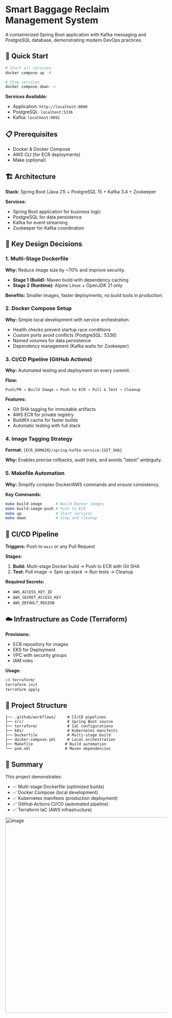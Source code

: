 # Smart Baggage Reclaim Management System

A containerized Spring Boot application with Kafka messaging and PostgreSQL database, demonstrating modern DevOps practices.

## 🚀 Quick Start

```bash
# Start all services
docker compose up -d

# Stop services
docker compose down -v
```

**Services Available:**
- Application: `http://localhost:8080`
- PostgreSQL: `localhost:5336`
- Kafka: `localhost:9092`

## 📋 Prerequisites

- Docker & Docker Compose
- AWS CLI (for ECR deployments)
- Make (optional)

## 🏗️ Architecture

**Stack:** Spring Boot (Java 21) + PostgreSQL 15 + Kafka 3.4 + Zookeeper

**Services:**
- Spring Boot application for business logic
- PostgreSQL for data persistence
- Kafka for event streaming
- Zookeeper for Kafka coordination

## 🎯 Key Design Decisions

### 1. Multi-Stage Dockerfile
**Why:** Reduce image size by ~70% and improve security.

- **Stage 1 (Build):** Maven build with dependency caching
- **Stage 2 (Runtime):** Alpine Linux + OpenJDK 21 only

**Benefits:** Smaller images, faster deployments, no build tools in production.

### 2. Docker Compose Setup
**Why:** Simple local development with service orchestration.

- Health checks prevent startup race conditions
- Custom ports avoid conflicts (PostgreSQL: 5336)
- Named volumes for data persistence
- Dependency management (Kafka waits for Zookeeper)

### 3. CI/CD Pipeline (GitHub Actions)
**Why:** Automated testing and deployment on every commit.

**Flow:**
```
Push/PR → Build Image → Push to ECR → Pull & Test → Cleanup
```

**Features:**
- Git SHA tagging for immutable artifacts
- AWS ECR for private registry
- BuildKit cache for faster builds
- Automatic testing with full stack

### 4. Image Tagging Strategy
**Format:** `{ECR_DOMAIN}/spring-kafka-service:{GIT_SHA}`

**Why:** Enables precise rollbacks, audit trails, and avoids "latest" ambiguity.

### 5. Makefile Automation
**Why:** Simplify complex Docker/AWS commands and ensure consistency.

**Key Commands:**
```bash
make build-image      # Build Docker images
make build-image-push # Push to ECR
make up               # Start services
make down             # Stop and cleanup
```

## 🔄 CI/CD Pipeline

**Triggers:** Push to `main` or any Pull Request

**Stages:**
1. **Build:** Multi-stage Docker build → Push to ECR with Git SHA
2. **Test:** Pull image → Spin up stack → Run tests → Cleanup

**Required Secrets:**
- `AWS_ACCESS_KEY_ID`
- `AWS_SECRET_ACCESS_KEY`
- `AWS_DEFAULT_REGION`

## ☁️ Infrastructure as Code (Terraform)

**Provisions:**
- ECR repository for images
- EKS for Deployment 
- VPC with security groups
- IAM roles 

**Usage:**
```bash
cd terraform/
terraform init
terraform apply
```

## 📁 Project Structure

```
├── .github/workflows/     # CI/CD pipelines
├── src/                   # Spring Boot source
├── terraform/             # IaC configurations
├── k8s/                   # Kubernetes manifests
├── Dockerfile             # Multi-stage build
├── docker-compose.yml     # Local orchestration
├── Makefile              # Build automation
└── pom.xml               # Maven dependencies
```
## 📝 Summary

This project demonstrates:
- ✅ Multi-stage Dockerfile (optimized builds)
- ✅ Docker Compose (local development)
- ✅ Kubernetes manifests (production deployment)
- ✅ GitHub Actions CI/CD (automated pipeline)
- ✅ Terraform IaC (AWS infrastructure)

<img width="811" height="610" alt="image" src="https://github.com/user-attachments/assets/fd89907b-fab6-4955-969a-9f9e20454a44" />

